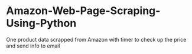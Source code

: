 # Amazon-Web-Page-Scraping-Using-Python
One product data scrapped from Amazon with timer to check up the price and send info to email
